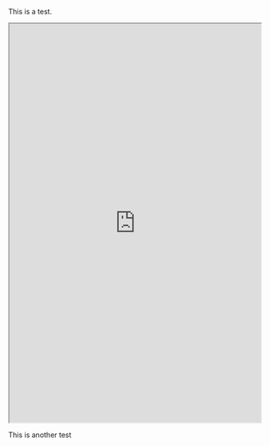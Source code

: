 <p>This is a test.</p>

<iframe src="https://framaforms.org/registration-1752749045" width="100%" height="800" border="0"></iframe>

<p>This is another test</p>
